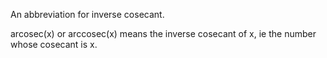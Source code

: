 An abbreviation for inverse cosecant.

arcosec(x) or arccosec(x) means the inverse cosecant of x, ie the number
whose cosecant is x.
